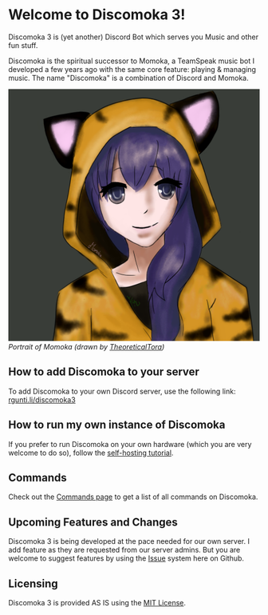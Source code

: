 # Welcome to Discomoka 3!
Discomoka 3 is (yet another) Discord Bot which serves you Music and other fun stuff.

Discomoka is the spiritual successor to Momoka, a TeamSpeak music bot I developed a few years ago with the same core feature: playing & managing music.
The name "Discomoka" is a combination of Discord and Momoka.

![Momoka](res/img/momoka.png)
_Portrait of Momoka (drawn by [TheoreticalTora](http://exploratora.tumblr.com/))_

## How to add Discomoka to your server
To add Discomoka to your own Discord server, use the following link: [rgunti.li/discomoka3](http://rgunti.li/discomoka3join)

## How to run my own instance of Discomoka
If you prefer to run Discomoka on your own hardware (which you are very welcome to do so), follow the [self-hosting tutorial](self-host.md).

## Commands
Check out the [Commands page](./commands/README.md) to get a list of all commands on Discomoka.

## Upcoming Features and Changes
Discomoka 3 is being developed at the pace needed for our own server. I add feature as they are requested from our server admins. But you are welcome to suggest features by using the [Issue](https://github.com/rgunti/discomoka-3/issues) system here on Github.

## Licensing
Discomoka 3 is provided AS IS using the [MIT License](LICENSE).
